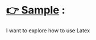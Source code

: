 # [👉 Sample](https://www.facebook.com/lenmeas/posts/5004114969649343) :
I want to explore how to use Latex
